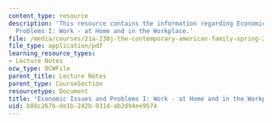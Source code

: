 ```yaml
---
content_type: resource
description: 'This resource contains the information regarding Economic Issues and
  Problems I: Work - at Home and in the Workplace.'
file: /media/courses/21a-230j-the-contemporary-american-family-spring-2004/b88c267bde1b242b931dab2d94ee9574_MIT21A_230JS04_econissues1.pdf
file_type: application/pdf
learning_resource_types:
- Lecture Notes
ocw_type: OCWFile
parent_title: Lecture Notes
parent_type: CourseSection
resourcetype: Document
title: 'Economic Issues and Problems I: Work - at Home and in the Workplace'
uid: b88c267b-de1b-242b-931d-ab2d94ee9574
---
```

